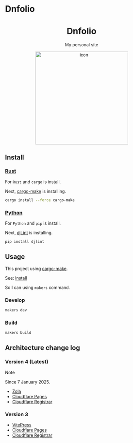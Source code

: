 # Dnfolio

<div align="center">
    <h1>Dnfolio</h1>
    <p>My personal site</p>
    <img width="305" alt="icon" src="https://github.com/user-attachments/assets/ab8b4125-3747-45b1-9511-c84e589a0a62">
</div>

## Install

### [Rust](https://www.rust-lang.org)

For `Rust` and `cargo` is install.

Next, [cargo-make](https://github.com/sagiegurari/cargo-make?tab=readme-ov-file#installation) is installing.

```sh
cargo install --force cargo-make
```

### [Python](https://www.python.org/)

For `Python` and `pip` is install.

Next, [djLint](https://djlint.com) is installing.

```sh
pip install djlint
```

## Usage

This project using [cargo-make](https://github.com/sagiegurari/cargo-make).

See: [Install](#install)

So I can using `makers` command.

### Develop

```sh
makers dev
```

### Build

```sh
makers build
```

## Architecture change log

### Version 4 (Latest)

> [!NOTE]
> Since 7 January 2025.

- [Zola](https://getzola.org)
- [Cloudflare Pages](https://www.cloudflare.com/developer-platform/products/pages)
- [Cloudflare Registrar](https://www.cloudflare.com/products/registrar/)

### Version 3

- [VitePress](https://https://vitepress.dev)
- [Cloudflare Pages](https://www.cloudflare.com/developer-platform/products/pages)
- [Cloudflare Registrar](https://www.cloudflare.com/products/registrar/)
